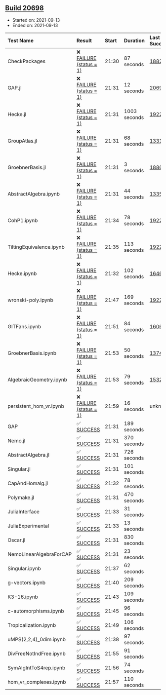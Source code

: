 ## [Build 20698](https://oscarci.mathematik.uni-kl.de/job/oscar/20698/)

* Started on: 2021-09-13
* Ended on: 2021-09-13

| Test Name    | Result | Start | Duration | Last Success | First Failure |
|:-------------|:-------|:------|:---------|:-------------|:--------------|
| CheckPackages | ❌ [FAILURE (status = 1)](https://oscarci.mathematik.uni-kl.de/job/oscar/20698/artifact/logs/build-20698/CheckPackages.log) | 21:30 | 87 seconds | [18822](https://oscarci.mathematik.uni-kl.de/job/oscar/18822/) | [18823](https://oscarci.mathematik.uni-kl.de/job/oscar/18823/) |
| GAP.jl | ❌ [FAILURE (status = 1)](https://oscarci.mathematik.uni-kl.de/job/oscar/20698/artifact/logs/build-20698/GAP.jl.log) | 21:31 | 12 seconds | [20697](https://oscarci.mathematik.uni-kl.de/job/oscar/20697/) | [20698](https://oscarci.mathematik.uni-kl.de/job/oscar/20698/) |
| Hecke.jl | ❌ [FAILURE (status = 1)](https://oscarci.mathematik.uni-kl.de/job/oscar/20698/artifact/logs/build-20698/Hecke.jl.log) | 21:31 | 1003 seconds | [19222](https://oscarci.mathematik.uni-kl.de/job/oscar/19222/) | [20152](https://oscarci.mathematik.uni-kl.de/job/oscar/20152/) |
| GroupAtlas.jl | ❌ [FAILURE (status = 1)](https://oscarci.mathematik.uni-kl.de/job/oscar/20698/artifact/logs/build-20698/GroupAtlas.jl.log) | 21:31 | 68 seconds | [13311](https://oscarci.mathematik.uni-kl.de/job/oscar/13311/) | [13312](https://oscarci.mathematik.uni-kl.de/job/oscar/13312/) |
| GroebnerBasis.jl | ❌ [FAILURE (status = 1)](https://oscarci.mathematik.uni-kl.de/job/oscar/20698/artifact/logs/build-20698/GroebnerBasis.jl.log) | 21:31 | 3 seconds | [18864](https://oscarci.mathematik.uni-kl.de/job/oscar/18864/) | [18865](https://oscarci.mathematik.uni-kl.de/job/oscar/18865/) |
| AbstractAlgebra.ipynb | ❌ [FAILURE (status = 1)](https://oscarci.mathematik.uni-kl.de/job/oscar/20698/artifact/logs/build-20698/AbstractAlgebra.ipynb.log) | 21:31 | 44 seconds | [13355](https://oscarci.mathematik.uni-kl.de/job/oscar/13355/) | [13356](https://oscarci.mathematik.uni-kl.de/job/oscar/13356/) |
| CohP1.ipynb | ❌ [FAILURE (status = 1)](https://oscarci.mathematik.uni-kl.de/job/oscar/20698/artifact/logs/build-20698/CohP1.ipynb.log) | 21:34 | 78 seconds | [19222](https://oscarci.mathematik.uni-kl.de/job/oscar/19222/) | [20152](https://oscarci.mathematik.uni-kl.de/job/oscar/20152/) |
| TiltingEquivalence.ipynb | ❌ [FAILURE (status = 1)](https://oscarci.mathematik.uni-kl.de/job/oscar/20698/artifact/logs/build-20698/TiltingEquivalence.ipynb.log) | 21:35 | 113 seconds | [19222](https://oscarci.mathematik.uni-kl.de/job/oscar/19222/) | [20152](https://oscarci.mathematik.uni-kl.de/job/oscar/20152/) |
| Hecke.ipynb | ❌ [FAILURE (status = 1)](https://oscarci.mathematik.uni-kl.de/job/oscar/20698/artifact/logs/build-20698/Hecke.ipynb.log) | 21:32 | 102 seconds | [16463](https://oscarci.mathematik.uni-kl.de/job/oscar/16463/) | [16464](https://oscarci.mathematik.uni-kl.de/job/oscar/16464/) |
| wronski-poly.ipynb | ❌ [FAILURE (status = 1)](https://oscarci.mathematik.uni-kl.de/job/oscar/20698/artifact/logs/build-20698/wronski-poly.ipynb.log) | 21:47 | 169 seconds | [19222](https://oscarci.mathematik.uni-kl.de/job/oscar/19222/) | [20152](https://oscarci.mathematik.uni-kl.de/job/oscar/20152/) |
| GITFans.ipynb | ❌ [FAILURE (status = 1)](https://oscarci.mathematik.uni-kl.de/job/oscar/20698/artifact/logs/build-20698/GITFans.ipynb.log) | 21:51 | 84 seconds | [16068](https://oscarci.mathematik.uni-kl.de/job/oscar/16068/) | [16069](https://oscarci.mathematik.uni-kl.de/job/oscar/16069/) |
| GroebnerBasis.ipynb | ❌ [FAILURE (status = 1)](https://oscarci.mathematik.uni-kl.de/job/oscar/20698/artifact/logs/build-20698/GroebnerBasis.ipynb.log) | 21:53 | 50 seconds | [13748](https://oscarci.mathematik.uni-kl.de/job/oscar/13748/) | [13749](https://oscarci.mathematik.uni-kl.de/job/oscar/13749/) |
| AlgebraicGeometry.ipynb | ❌ [FAILURE (status = 1)](https://oscarci.mathematik.uni-kl.de/job/oscar/20698/artifact/logs/build-20698/AlgebraicGeometry.ipynb.log) | 21:53 | 79 seconds | [15322](https://oscarci.mathematik.uni-kl.de/job/oscar/15322/) | [15323](https://oscarci.mathematik.uni-kl.de/job/oscar/15323/) |
| persistent_hom_vr.ipynb | ❌ [FAILURE (status = 1)](https://oscarci.mathematik.uni-kl.de/job/oscar/20698/artifact/logs/build-20698/persistent_hom_vr.ipynb.log) | 21:59 | 16 seconds | unknown | unknown |
| GAP | ✅ [SUCCESS](https://oscarci.mathematik.uni-kl.de/job/oscar/20698/artifact/logs/build-20698/GAP.log) | 21:31 | 189 seconds |  |  |
| Nemo.jl | ✅ [SUCCESS](https://oscarci.mathematik.uni-kl.de/job/oscar/20698/artifact/logs/build-20698/Nemo.jl.log) | 21:31 | 370 seconds |  |  |
| AbstractAlgebra.jl | ✅ [SUCCESS](https://oscarci.mathematik.uni-kl.de/job/oscar/20698/artifact/logs/build-20698/AbstractAlgebra.jl.log) | 21:31 | 726 seconds |  |  |
| Singular.jl | ✅ [SUCCESS](https://oscarci.mathematik.uni-kl.de/job/oscar/20698/artifact/logs/build-20698/Singular.jl.log) | 21:31 | 101 seconds |  |  |
| CapAndHomalg.jl | ✅ [SUCCESS](https://oscarci.mathematik.uni-kl.de/job/oscar/20698/artifact/logs/build-20698/CapAndHomalg.jl.log) | 21:32 | 78 seconds |  |  |
| Polymake.jl | ✅ [SUCCESS](https://oscarci.mathematik.uni-kl.de/job/oscar/20698/artifact/logs/build-20698/Polymake.jl.log) | 21:31 | 470 seconds |  |  |
| JuliaInterface | ✅ [SUCCESS](https://oscarci.mathematik.uni-kl.de/job/oscar/20698/artifact/logs/build-20698/JuliaInterface.log) | 21:33 | 31 seconds |  |  |
| JuliaExperimental | ✅ [SUCCESS](https://oscarci.mathematik.uni-kl.de/job/oscar/20698/artifact/logs/build-20698/JuliaExperimental.log) | 21:33 | 13 seconds |  |  |
| Oscar.jl | ✅ [SUCCESS](https://oscarci.mathematik.uni-kl.de/job/oscar/20698/artifact/logs/build-20698/Oscar.jl.log) | 21:31 | 830 seconds |  |  |
| NemoLinearAlgebraForCAP | ✅ [SUCCESS](https://oscarci.mathematik.uni-kl.de/job/oscar/20698/artifact/logs/build-20698/NemoLinearAlgebraForCAP.log) | 21:31 | 23 seconds |  |  |
| Singular.ipynb | ✅ [SUCCESS](https://oscarci.mathematik.uni-kl.de/job/oscar/20698/artifact/logs/build-20698/Singular.ipynb.log) | 21:37 | 62 seconds |  |  |
| g-vectors.ipynb | ✅ [SUCCESS](https://oscarci.mathematik.uni-kl.de/job/oscar/20698/artifact/logs/build-20698/g-vectors.ipynb.log) | 21:40 | 209 seconds |  |  |
| K3-16.ipynb | ✅ [SUCCESS](https://oscarci.mathematik.uni-kl.de/job/oscar/20698/artifact/logs/build-20698/K3-16.ipynb.log) | 21:43 | 109 seconds |  |  |
| c-automorphisms.ipynb | ✅ [SUCCESS](https://oscarci.mathematik.uni-kl.de/job/oscar/20698/artifact/logs/build-20698/c-automorphisms.ipynb.log) | 21:45 | 96 seconds |  |  |
| Tropicalization.ipynb | ✅ [SUCCESS](https://oscarci.mathematik.uni-kl.de/job/oscar/20698/artifact/logs/build-20698/Tropicalization.ipynb.log) | 21:49 | 106 seconds |  |  |
| uMPS(2,2,4)_0dim.ipynb | ✅ [SUCCESS](https://oscarci.mathematik.uni-kl.de/job/oscar/20698/artifact/logs/build-20698/uMPS-2-2-4-_0dim.ipynb.log) | 21:38 | 97 seconds |  |  |
| DivFreeNotIndFree.ipynb | ✅ [SUCCESS](https://oscarci.mathematik.uni-kl.de/job/oscar/20698/artifact/logs/build-20698/DivFreeNotIndFree.ipynb.log) | 21:55 | 91 seconds |  |  |
| SymAlgIntToS4rep.ipynb | ✅ [SUCCESS](https://oscarci.mathematik.uni-kl.de/job/oscar/20698/artifact/logs/build-20698/SymAlgIntToS4rep.ipynb.log) | 21:56 | 74 seconds |  |  |
| hom_vr_complexes.ipynb | ✅ [SUCCESS](https://oscarci.mathematik.uni-kl.de/job/oscar/20698/artifact/logs/build-20698/hom_vr_complexes.ipynb.log) | 21:57 | 110 seconds |  |  |
